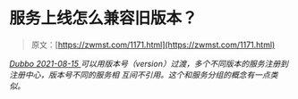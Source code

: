<!--yml
category: 未分类
date: 0001-01-01 00:00:00
--->

# 服务上线怎么兼容旧版本？

> 原文：[https://zwmst.com/1171.html](https://zwmst.com/1171.html)

   [ *Dubbo* ](https://zwmst.com/dubbo)*[ <time datetime="2021-08-15T10:39:33+08:00"> 2021-08-15 </time> ](https://zwmst.com/1171.html)  可以用版本号（version）过渡，多个不同版本的服务注册到注册中心，版本号不同的服务相 互间不引用。这个和服务分组的概念有一点类似。*